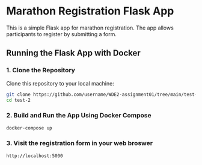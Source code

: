 # Marathon Registration Flask App

This is a simple Flask app for marathon registration. The app allows participants to register by submitting a form.

## Running the Flask App with Docker

### 1. Clone the Repository

Clone this repository to your local machine:
```bash
git clone https://github.com/username/WDE2-assignment01/tree/main/test-2
cd test-2
```

### 2. Build and Run the App Using Docker Compose
```bash
docker-compose up
```

### 3. Visit the registration form in your web broswer 
```bash
http://localhost:5000
```
